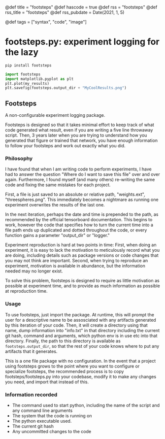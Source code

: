 
@def title = "footsteps"
@def hascode = true
@def rss = "footsteps"
@def rss_title = "footsteps"
@def rss_pubdate = Date(2021, 1, 5)

@def tags = ["syntax", "code", "image"]


# footsteps.py: experiment logging for the lazy





```bash
pip install footsteps
```

```python
import footsteps
import matplotlib.pyplot as plt
plt.plot(my_results)
plt.savefig(footsteps.output_dir + "MyCoolResults.png")
```
## Footsteps

A non-configurable experiment logging package.

Footsteps is designed so that it takes minimal effort to keep track of what code generated what result, even if you are writing a five line throwaway script. Then, 3 years later when you are trying to understand how you generated that figure or trained that network, you have enough information to follow your footsteps and work out exactly what you did.

### Philosophy

I have found that when I am writing code to perform experiments, I have had to answer the question "Where do I want to save this file" over and over again. Furthermore, I found myself (and many others) re-writing the same code and fixing the same mistakes for each project. 

First, a file is just saved to an absolute or relative path, "weights.ext", "threespheres.png". This immediately becomes a nightmare as running one experiment overwrites the results of the last one.  

In the next iteration, perhaps the date and time is prepended to the path, as recommended by the official tensorboard documentation. This begins to work, however the code that specifies how to turn the current time into a file path ends up duplicated and dotted throughout the code, or every function gains a parameter "output_dir" or "logger." 

Experiment reproduction is hard at two points in time: First, when doing an experiment, it is easy to lack the motivation to meticulously record what you are doing, including details such as package versions or code changes that you may not think are important. Second, when trying to reproduce an experiment, motivation is available in abundance, but the information needed may no longer exist.

To solve this problem, footsteps is designed to require as little motivation as possible at experiment time, and to provide as much information as possible at reproduction time.

### Usage

To use footsteps, just import the package. At runtime, this will prompt the user for a descriptive name to be assosciated with any artifacts generated by this iteration of your code. Then, it will create a directory using that name, dump information into "info.txt" in that directory including the current git hash, command and arguments, which python env is in use etc into that directory. Finally, the path to this directory is available as `footsteps.output_dir`, so that the rest of your code knows where to put any artifacts that it generates.

This is a one file package with no configuration. In the event that a project using footsteps grows to the point where you want to configure or specialize footsteps, the recommended process is to copy footsteps/footsteps.py into your codebase, modify it to make any changes you need, and import that instead of this.

### Information recorded

- The command used to start python, including the name of the script and any command line arguments
- The system that the code is running on
- The python executable used.
- The current git hash
- Any uncommitted changes to the code
